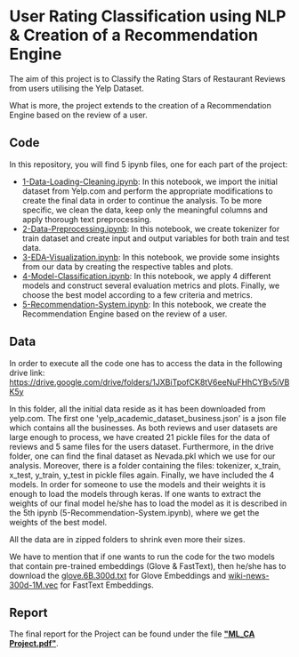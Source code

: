 # User Rating Classification using NLP & Creation of a Recommendation Engine

The aim of this project is to Classify the Rating Stars of Restaurant Reviews from users utilising the Yelp Dataset.

What is more, the project extends to the creation of a Recommendation Engine based on the review of a user.

## Code

In this repository, you will find 5 ipynb files, one for each part of the project:

* [1-Data-Loading-Cleaning.ipynb](https://github.com/AthinaSpanou/User-Rating-Classification-using-NLP/blob/main/1-Data-Loading-Cleaning.ipynb): In this notebook, we import the initial dataset from Yelp.com and perform the appropriate modifications to create the final data in order to continue the analysis. To be more specific, we clean the data, keep only the meaningful columns and apply thorough text preprocessing.
* [2-Data-Preprocessing.ipynb](https://github.com/AthinaSpanou/User-Rating-Classification-using-NLP/blob/main/2-Data-Preprocessing.ipynb): In this notebook, we create tokenizer for train dataset and create input and output variables for both train and test data.
* [3-EDA-Visualization.ipynb](https://github.com/AthinaSpanou/User-Rating-Classification-using-NLP/blob/main/3-EDA-Visualization.ipynb): In this notebook, we provide some insights from our data by creating the respective tables and plots.
* [4-Model-Classification.ipynb](https://github.com/AthinaSpanou/User-Rating-Classification-using-NLP/blob/main/4-Model-Classification.ipynb): In this notebook, we apply 4 different models and construct several evaluation metrics and plots. Finally, we choose the best model according to a few criteria and metrics.
* [5-Recommendation-System.ipynb](https://github.com/AthinaSpanou/User-Rating-Classification-using-NLP/blob/main/5-Recommendation-System.ipynb): In this notebook, we create the Recommendation Engine based on the review of a user.

## Data

In order to execute all the code one has to access the data in the following drive link:
https://drive.google.com/drive/folders/1JXBiTpofCK8tV6eeNuFHhCYBv5iVBK5y

In this folder, all the initial data reside as it has been downloaded from yelp.com. The first one 'yelp_academic_dataset_business.json' is a 
json file which contains all the businesses. As both reviews and user datasets are large enough to process, we have created 21 pickle files for the data 
of reviews and 5 same files for the users dataset. Furthermore, in the drive folder, one can find the final dataset as Nevada.pkl which we use 
for our analysis. Moreover, there is a folder containing the files: tokenizer, x_train, x_test, y_train, y_test in pickle files again.
Finally, we have included the 4 models. In order for someone to use the models and their weights it is enough to load the models through keras. 
If one wants to extract the weights of our final model he/she has to load the model as it is described in the 5th ipynb (5-Recommendation-System.ipynb), 
where we get the weights of the best model.

All the data are in zipped folders to shrink even more their sizes.

We have to mention that if one wants to run the code for the two models that contain pre-trained embeddings (Glove & FastText), then he/she has to download the [glove.6B.300d.txt](https://nlp.stanford.edu/projects/glove/) for Glove Embeddings and [wiki-news-300d-1M.vec](https://fasttext.cc/docs/en/english-vectors.html) for FastText Embeddings.

## Report

The final report for the Project can be found under the file [**"ML_CA Project.pdf"**](https://github.com/AthinaSpanou/User-Rating-Classification-using-NLP/blob/main/ML_CA%20Project.pdf).
